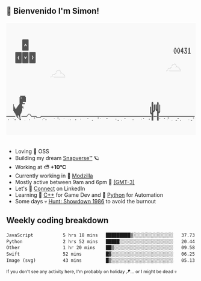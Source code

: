 <h2>🤙 <b>Bienvenido I'm Simon!&nbsp;</b></h2>

<section>
  <img src="./static/banner.gif" height=300 width=1000>
</section>

<br>

<ul>
  <li>
     Loving 🤍 OSS
  </li>
  <li>
    Building my dream&nbsp;<a href=https://github.com/snapverse target=_blank>Snapverse™</a> 🪐
  </li>
  <li>
		<!--START_SECTION:weather-->
		Working at <b>⛅️  +10°C</b>
		<!--END_SECTION:weather-->
  </li>
  <li>
    Currently working in 💬&nbsp;<a href=https://github.com/itssimmons?tab=repositories&q=modzilla&type=source&language=&sort= target=_blank>Modzilla</a>
  </li>
  <li>
    Mostly active between 9am and 6pm 🚩 <a href=https://onlinealarmkur.com/world/es target=_blank>(GMT-3)</a>
  </li>
  <li>
    Let's 🔗&nbsp;<a href=https://www.linkedin.com/in/itssimmons target=_blank>Connect</a> on LinkedIn
  </li>
  <li>
    Learning 👴&nbsp;<a href=https://images3.memedroid.com/images/UPLOADED755/65f2bce6734f6.webp target=_blank>C++</a> for Game Dev and 🐍&nbsp;<a href=https://qph.cf2.quoracdn.net/main-qimg-4472b6229cb75bf66ab531f3ebd4f975-lq target=_blank>Python</a> for Automation
  </li>
  <li>
    Some days 💀&nbsp;<a href=https://www.huntshowdown.com target=_blank>Hunt: Showdown 1986</a> to avoid the burnout
  </li>
</ul>

<h2><b>Weekly coding breakdown </b></h2>

<!--START_SECTION:waka-->

```txt
JavaScript           5 hrs 18 mins   █████████▒░░░░░░░░░░░░░░░   37.73 %
Python               2 hrs 52 mins   █████░░░░░░░░░░░░░░░░░░░░   20.44 %
Other                1 hr 20 mins    ██▒░░░░░░░░░░░░░░░░░░░░░░   09.58 %
Swift                52 mins         █▓░░░░░░░░░░░░░░░░░░░░░░░   06.25 %
Image (svg)          43 mins         █▒░░░░░░░░░░░░░░░░░░░░░░░   05.13 %
```

<!--END_SECTION:waka-->

<sup>If you don't see any activity here, I'm probably on holiday 🪁... or I might be dead 💀</sup>
